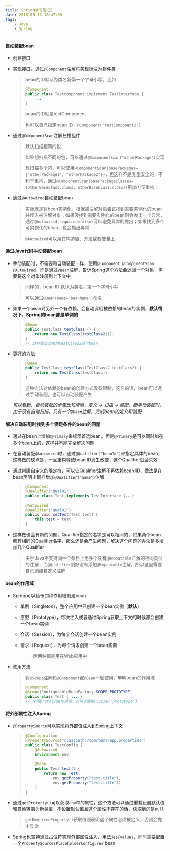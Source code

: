 ```yaml
---
title: Spring学习笔记I
date: 2018-03-13 10:47:30
tags:
    - Java
    - Spring
---
```




#### 自动装配bean

* 创建接口

* 实现接口，通过`@Component`注解将实现标注为组件类

  > bean的ID默认为类名将第一个字母小写，比如
  >
  > ``` java
  > @Component
  > public class TestComponent implement TestInterface {
  >     ...
  > }
  > ```
  >
  > bean的ID就是testComponent
  >
  > 也可以自己指定bean ID，```@Component("testComponent2")```

* 通过`@ComponentScan`注解扫描组件

  > 默认扫描相同的包
  >
  > 如果想扫描不同的包，可以通过`@ComponentScan("otherPackage")`实现
  >
  > 想扫描多个包，可以使用`@ComponentScan(basePackages={"otherPackage1", "otherPackage2"})`，但这样不是类型安全的，不利于重构，通过`@ComponentScan(basePackageClasses={otherBaseClass.class, otherBaseClass.class})`更加方便重构

* 通过`@Autowired`自动装配bean

  > 实际就是将bean实例化，根据被注解对象尝试找到需要实例化的bean并传入被注解对象；如果没找到需要实例化的bean则会抛出一个异常，通过`@Autowired(required=false)`可以避免异常的抛出；如果找到多个可实例化的bean，也会抛出异常
  >
  > `@Autowired`可以用在构造器、方法或者变量上



#### 通过Java代码手动装配bean

* 手动装配时，不需要和自动装配一样，使用`@Component @ComponentScan @Autowired`，而是通过`@Bean`注解，告诉Spring这个方法会返回一个对象，需要将这个对象注册到上下文中

  > 同样的，bean ID 默认为类名，第一个字母小写
  >
  > 可以通过`@Bean(name="beanName")`命名

* 如果一个bean对另外一个有依赖，会自动调用被依赖的bean的实例，**默认情况下，Spring的bean都是单例的**

  > ```java
  > @Bean
  > public TestClass testClass () {
  >     return new TestClass(testClass2());
  > }
  > // 这样会自动使用testClass2这个bean
  > ```

* 更好的方法

  > ```java
  > @Bean
  > public TestClass testClass(TestClass2 testClass2) {
  >     return new TestClass(testClass);
  > }
  > ```
  >
  > 这种方法对依赖的bean的创建方式没有限制，这样的话，bean可以通过手动装配，也可以自动装配产生



  _可以看到，自动装配的步骤比较清晰，定义 -> 扫描 -> 装配，而手动装配时，由于没有自动扫描，只有一个`@Bean`注解，完成bean的定义和装配_




#### 解决自动装配时找到多个满足条件的bean的问题

* 通过在bean上增加`@Primary`来标示首选bean，但是`@Primary`是可以同时加在多个bean上的，这样并不能完全解决问题

* 在自动装配`@Autowired`时，通过`@Qualifier("beanId")`来指定具体的bean，这样做的缺点是，一旦重构导致bean ID发生改变，这个Qualifier就会失效

* 通过创建自定义的限定符，可以让Qualifier注解不再依赖bean ID，做法是在bean声明上同样增加`@Qualifier("name")`注解

  > ```java
  > @Component
  > @Qualifier("qual01")
  > public class Test implements TestInterface {...}
  > 
  > @Autowired
  > @Qualifier("qual01")
  > public void setTest(Test test) {
  >     this.test = test
  > }
  > ```

* 这样做也会有新的问题，Qualifier指定的名字是可以相同的，如果两个bean都有相同的Qualifier名字，那么还是会产生问题，解决这个问题的办法是多增加几个Qualifier

  > 由于Java不支持同一个条目上用多个没有`@Repeatable`注解的相同类型的注解，而`@Qualifier`刚好没有添加`@Repeatable`注解，所以这里需要自己创建自定义注解



#### bean的作用域

* Spring可以给予四种作用域创建bean

  * 单例（Singleton），整个应用中只创建一个bean实例（**默认**)

  * 原型（Prototype），每次注入或者通过Spring获取上下文的时候都会创建一个bean实例

  * 会话（Session），为每个会话创建一个bean实例

  * 请求（Request），为每个请求创建一个bean实例

    > 后两种都是用在Web应用中

* 使用方法

  > 将`@Scope`注解和`@Component`或`@Bean`一起使用，申明bean的作用域
  >
  > ```java
  > @Component
  > @Scope(ConfigurableBeanFactory.SCOPE_PROTOTYPE)
  > public class Test { ... }
  > // 申明prototype作用域，也可以使用@Scope("prototype")
  > ```



#### 将外部属性注入Spring

* `@PropertySource`可以实现将外部值注入到Spring上下文

  > ```java
  > @Configuration
  > @PropertySource("classpath:/com/test/app.properties")
  > public class TestConfig {
  >     @Autowired
  >     Environment env;
  >     
  >     @Bean
  >     public Test test() {
  >         return new Test(
  >             env.getProperty("test.title"),
  >             env.getProperty("test.title"))
  >     }
  > }
  > ```

* 通过`getProterty()`可以获取`env`中的属性，这个方法可以通过重载设置默认值和自动转换为新类型，不设置默认值且这个属性不存在的话，获取到的是`null`

  > `getRequiredProperty()`获取值则表明这个属性必须被定义，否则会抛出异常

* Spring也支持通过占位符实现外部属性注入，用法为`${value}`，同时需要配置一个`PropertySourcesPlaceholderConfigurer` bean

